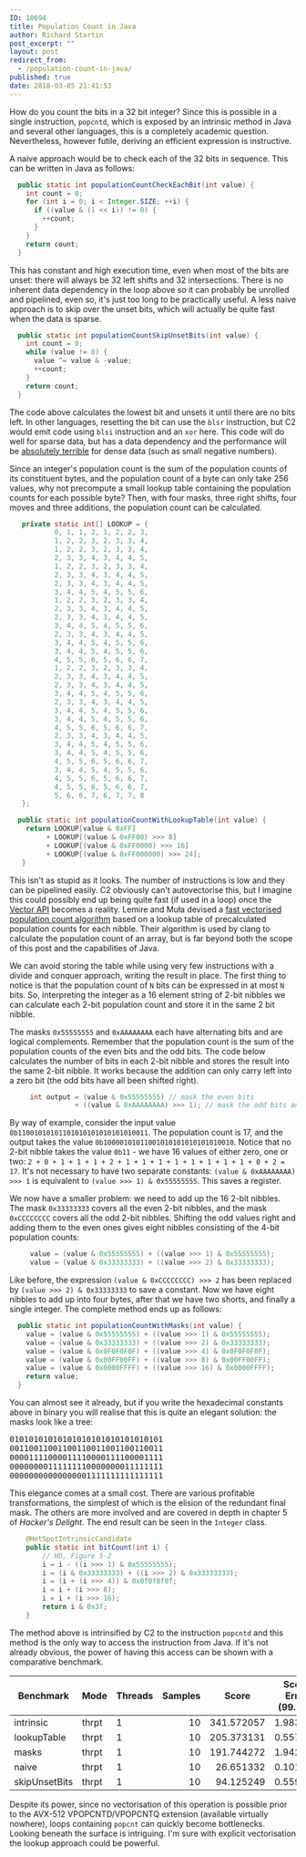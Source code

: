 ```yaml
---
ID: 10694
title: Population Count in Java
author: Richard Startin
post_excerpt: ""
layout: post
redirect_from:
  - /population-count-in-java/
published: true
date: 2018-03-05 21:41:53
---
```

How do you count the bits in a 32 bit integer? Since this is possible in a single instruction, `popcntd`, which is exposed by an intrinsic method in Java and several other languages, this is a completely academic question. Nevertheless, however futile, deriving an efficient expression is instructive.

A naive approach would be to check each of the 32 bits in sequence. This can be written in Java as follows:

```java
  public static int populationCountCheckEachBit(int value) {
    int count = 0;
    for (int i = 0; i < Integer.SIZE; ++i) {
      if ((value & (1 << i)) != 0) {
        ++count;
      }
    }
    return count;
  }
```

This has constant and high execution time, even when most of the bits are unset: there will always be 32 left shifts and 32 intersections. There is no inherent data dependency in the loop above so it can probably be unrolled and pipelined, even so, it's just too long to be practically useful. A less naive approach is to skip over the unset bits, which will actually be quite fast when the data is sparse.

```java
  public static int populationCountSkipUnsetBits(int value) {
    int count = 0;
    while (value != 0) {
      value ^= value & -value;
      ++count;
    }
    return count;
  }
```

The code above calculates the lowest bit and unsets it until there are no bits left. In other languages, resetting the bit can use the `blsr` instruction, but C2 would emit code using `blsi` instruction and an `xor` here. This code will do well for sparse data, but has a data dependency and the performance will be <a href="https://richardstartin.github.io/posts/iterating-over-a-bitset-in-java/" rel="noopener" target="_blank">absolutely terrible</a> for dense data (such as small negative numbers).

Since an integer's population count is the sum of the population counts of its constituent bytes, and the population count of a byte can only take 256 values, why not precompute a small lookup table containing the population counts for each possible byte? Then, with four masks, three right shifts, four moves and three additions, the population count can be calculated. 

```java
   private static int[] LOOKUP = {
           0, 1, 1, 2, 1, 2, 2, 3,
           1, 2, 2, 3, 2, 3, 3, 4,
           1, 2, 2, 3, 2, 3, 3, 4,
           2, 3, 3, 4, 3, 4, 4, 5,
           1, 2, 2, 3, 2, 3, 3, 4,
           2, 3, 3, 4, 3, 4, 4, 5,
           2, 3, 3, 4, 3, 4, 4, 5,
           3, 4, 4, 5, 4, 5, 5, 6,
           1, 2, 2, 3, 2, 3, 3, 4,
           2, 3, 3, 4, 3, 4, 4, 5,
           2, 3, 3, 4, 3, 4, 4, 5,
           3, 4, 4, 5, 4, 5, 5, 6,
           2, 3, 3, 4, 3, 4, 4, 5,
           3, 4, 4, 5, 4, 5, 5, 6,
           3, 4, 4, 5, 4, 5, 5, 6,
           4, 5, 5, 6, 5, 6, 6, 7,
           1, 2, 2, 3, 2, 3, 3, 4,
           2, 3, 3, 4, 3, 4, 4, 5,
           2, 3, 3, 4, 3, 4, 4, 5,
           3, 4, 4, 5, 4, 5, 5, 6,
           2, 3, 3, 4, 3, 4, 4, 5,
           3, 4, 4, 5, 4, 5, 5, 6,
           3, 4, 4, 5, 4, 5, 5, 6,
           4, 5, 5, 6, 5, 6, 6, 7,
           2, 3, 3, 4, 3, 4, 4, 5,
           3, 4, 4, 5, 4, 5, 5, 6,
           3, 4, 4, 5, 4, 5, 5, 6,
           4, 5, 5, 6, 5, 6, 6, 7,
           3, 4, 4, 5, 4, 5, 5, 6,
           4, 5, 5, 6, 5, 6, 6, 7,
           4, 5, 5, 6, 5, 6, 6, 7,
           5, 6, 6, 7, 6, 7, 7, 8
   };

  public static int populationCountWithLookupTable(int value) {
    return LOOKUP[value & 0xFF]
         + LOOKUP[(value & 0xFF00) >>> 8]
         + LOOKUP[(value & 0xFF0000) >>> 16]
         + LOOKUP[(value & 0xFF000000) >>> 24];
   }
```

This isn't as stupid as it looks. The number of instructions is low and they can be pipelined easily. C2 obviously can't autovectorise this, but I imagine this could possibly end up being quite fast (if used in a loop) once the <a href="https://software.intel.com/en-us/articles/vector-api-developer-program-for-java" rel="noopener" target="_blank">Vector API</a> becomes a reality. Lemire and Muła devised a <a href="https://richardstartin.github.io/posts/project-panama-and-population-count/" rel="noopener" target="_blank">fast vectorised population count algorithm</a> based on a lookup table of precalculated population counts for each nibble. Their algorithm is used by clang to calculate the population count of an array, but is far beyond both the scope of this post and the capabilities of Java.

We can avoid storing the table while using very few instructions with a divide and conquer approach, writing the result in place. The first thing to notice is that the population count of `N` bits can be expressed in at most `N` bits. So, interpreting the integer as a 16 element string of 2-bit nibbles we can calculate each 2-bit population count and store it in the same 2 bit nibble.

The masks `0x55555555` and `0xAAAAAAAA` each have alternating bits and are logical complements. Remember that the population count is the sum of the population counts of the even bits and the odd bits. The code below calculates the number of bits in each 2-bit nibble and stores the result into the same 2-bit nibble. It works because the addition can only carry left into a zero bit (the odd bits have all been shifted right).

```java
     int output = (value & 0x55555555) // mask the even bits
                + ((value & 0xAAAAAAAA) >>> 1); // mask the odd bits and shift right so they line up with the even bits
```

By way of example, consider the input value `0b11001010101101010101010101010011`. The population count is 17, and the output takes the value `0b10000101011001010101010101010010`. Notice that no 2-bit nibble takes the value `0b11` - we have 16 values of either zero, one or two: `2 + 0 + 1 + 1 + 1 + 2 + 1 + 1 + 1 + 1 + 1 + 1 + 1 + 1 + 0 + 2 = 17`. It's not necessary to have two separate constants: `(value & 0xAAAAAAAA) >>> 1` is equivalent to `(value >>> 1) & 0x55555555`. This saves a register.

We now have a smaller problem: we need to add up the 16 2-bit nibbles. The mask `0x33333333` covers all the even 2-bit nibbles, and the mask `0xCCCCCCCC` covers all the odd 2-bit nibbles. Shifting the odd values right and adding them to the even ones gives eight nibbles consisting of the 4-bit population counts:
```java
     value = (value & 0x55555555) + ((value >>> 1) & 0x55555555); 
     value = (value & 0x33333333) + ((value >>> 2) & 0x33333333); 
```

Like before, the expression `(value & 0xCCCCCCCC) >>> 2` has been replaced by `(value >>> 2) & 0x33333333` to save a constant. Now we have eight nibbles to add up into four bytes, after that we have two shorts, and finally a single integer. The complete method ends up as follows:

```java
  public static int populationCountWithMasks(int value) {
    value = (value & 0x55555555) + ((value >>> 1) & 0x55555555);
    value = (value & 0x33333333) + ((value >>> 2) & 0x33333333);
    value = (value & 0x0F0F0F0F) + ((value >>> 4) & 0x0F0F0F0F);
    value = (value & 0x00FF00FF) + ((value >>> 8) & 0x00FF00FF);
    value = (value & 0x0000FFFF) + ((value >>> 16) & 0x0000FFFF);
    return value;
  }
```

You can almost see it already, but if you write the hexadecimal constants above in binary you will realise that this is quite an elegant solution: the masks look like a tree:

<pre>
01010101010101010101010101010101
00110011001100110011001100110011
00001111000011110000111100001111
00000000111111110000000011111111
00000000000000001111111111111111
</pre>

This elegance comes at a small cost. There are various profitable transformations, the simplest of which is the elision of the redundant final mask. The others are more involved and are covered in depth in chapter 5 of <em>Hacker's Delight</em>. The end result can be seen in the `Integer` class.

```java
    @HotSpotIntrinsicCandidate
    public static int bitCount(int i) {
        // HD, Figure 5-2
        i = i - ((i >>> 1) & 0x55555555);
        i = (i & 0x33333333) + ((i >>> 2) & 0x33333333);
        i = (i + (i >>> 4)) & 0x0f0f0f0f;
        i = i + (i >>> 8);
        i = i + (i >>> 16);
        return i & 0x3f;
    }
```

The method above is intrinsified by C2 to the instruction `popcntd` and this method is the only way to access the instruction from Java. If it's not already obvious, the power of having this access can be shown with a comparative benchmark.

<div class="table-holder">
<table class="table table-bordered table-hover table-condensed">
<thead><tr><th>Benchmark</th>
<th>Mode</th>
<th>Threads</th>
<th>Samples</th>
<th>Score</th>
<th>Score Error (99.9%)</th>
<th>Unit</th>
</tr></thead>
<tbody><tr>
<td>intrinsic</td>
<td>thrpt</td>
<td>1</td>
<td align="right">10</td>
<td align="right">341.572057</td>
<td align="right">1.983535</td>
<td>ops/us</td>
</tr>
<tr>
<td>lookupTable</td>
<td>thrpt</td>
<td>1</td>
<td align="right">10</td>
<td align="right">205.373131</td>
<td align="right">0.557472</td>
<td>ops/us</td>
</tr>
<tr>
<td>masks</td>
<td>thrpt</td>
<td>1</td>
<td align="right">10</td>
<td align="right">191.744272</td>
<td align="right">1.942700</td>
<td>ops/us</td>
</tr>
<tr>
<td>naive</td>
<td>thrpt</td>
<td>1</td>
<td align="right">10</td>
<td align="right">26.651332</td>
<td align="right">0.101285</td>
<td>ops/us</td>
</tr>
<tr>
<td>skipUnsetBits</td>
<td>thrpt</td>
<td>1</td>
<td align="right">10</td>
<td align="right">94.125249</td>
<td align="right">0.559893</td>
<td>ops/us</td>
</tr>
</tbody></table>
</div>


Despite its power, since no vectorisation of this operation is possible prior to the AVX-512 VPOPCNTD/VPOPCNTQ extension (available virtually nowhere), loops containing `popcnt` can quickly become bottlenecks. Looking beneath the surface is intriguing. I'm sure with explicit vectorisation the lookup approach could be powerful.